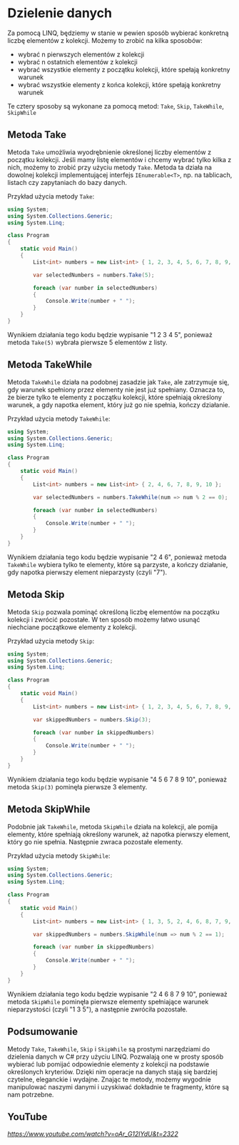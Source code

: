 # Dzielenie danych

Za pomocą LINQ, będziemy w stanie w pewien sposób wybierać konkretną liczbę elementów z kolekcji. Możemy to zrobić na kilka sposobów:
- wybrać n pierwszych elementów z kolekcji
- wybrać n ostatnich elementów z kolekcji
- wybrać wszystkie elementy z początku kolekcji, które spełają konkretny warunek
- wybrać wszystkie elementy z końca kolekcji, które spełają konkretny warunek

Te cztery sposoby są wykonane za pomocą metod: `Take`, `Skip`, `TakeWhile`, `SkipWhile`


## Metoda Take
Metoda `Take` umożliwia wyodrębnienie określonej liczby elementów z początku kolekcji. Jeśli mamy listę elementów i chcemy wybrać tylko kilka z nich, możemy to zrobić przy użyciu metody `Take`. Metoda ta działa na dowolnej kolekcji implementującej interfejs `IEnumerable<T>`, np. na tablicach, listach czy zapytaniach do bazy danych.

Przykład użycia metody `Take`:

```csharp
using System;
using System.Collections.Generic;
using System.Linq;

class Program
{
    static void Main()
    {
        List<int> numbers = new List<int> { 1, 2, 3, 4, 5, 6, 7, 8, 9, 10 };

        var selectedNumbers = numbers.Take(5);

        foreach (var number in selectedNumbers)
        {
            Console.Write(number + " ");
        }
    }
}
```

Wynikiem działania tego kodu będzie wypisanie "1 2 3 4 5", ponieważ metoda `Take(5)` wybrała pierwsze 5 elementów z listy.

## Metoda TakeWhile
Metoda `TakeWhile` działa na podobnej zasadzie jak `Take`, ale zatrzymuje się, gdy warunek spełniony przez elementy nie jest już spełniany. Oznacza to, że bierze tylko te elementy z początku kolekcji, które spełniają określony warunek, a gdy napotka element, który już go nie spełnia, kończy działanie.

Przykład użycia metody `TakeWhile`:

```csharp
using System;
using System.Collections.Generic;
using System.Linq;

class Program
{
    static void Main()
    {
        List<int> numbers = new List<int> { 2, 4, 6, 7, 8, 9, 10 };

        var selectedNumbers = numbers.TakeWhile(num => num % 2 == 0);

        foreach (var number in selectedNumbers)
        {
            Console.Write(number + " ");
        }
    }
}
```

Wynikiem działania tego kodu będzie wypisanie "2 4 6", ponieważ metoda `TakeWhile` wybiera tylko te elementy, które są parzyste, a kończy działanie, gdy napotka pierwszy element nieparzysty (czyli "7").

## Metoda Skip
Metoda `Skip` pozwala pominąć określoną liczbę elementów na początku kolekcji i zwrócić pozostałe. W ten sposób możemy łatwo usunąć niechciane początkowe elementy z kolekcji.

Przykład użycia metody `Skip`:

```csharp
using System;
using System.Collections.Generic;
using System.Linq;

class Program
{
    static void Main()
    {
        List<int> numbers = new List<int> { 1, 2, 3, 4, 5, 6, 7, 8, 9, 10 };

        var skippedNumbers = numbers.Skip(3);

        foreach (var number in skippedNumbers)
        {
            Console.Write(number + " ");
        }
    }
}
```

Wynikiem działania tego kodu będzie wypisanie "4 5 6 7 8 9 10", ponieważ metoda `Skip(3)` pominęła pierwsze 3 elementy.

## Metoda SkipWhile
Podobnie jak `TakeWhile`, metoda `SkipWhile` działa na kolekcji, ale pomija elementy, które spełniają określony warunek, aż napotka pierwszy element, który go nie spełnia. Następnie zwraca pozostałe elementy.

Przykład użycia metody `SkipWhile`:

```csharp
using System;
using System.Collections.Generic;
using System.Linq;

class Program
{
    static void Main()
    {
        List<int> numbers = new List<int> { 1, 3, 5, 2, 4, 6, 8, 7, 9, 10 };

        var skippedNumbers = numbers.SkipWhile(num => num % 2 == 1);

        foreach (var number in skippedNumbers)
        {
            Console.Write(number + " ");
        }
    }
}
```

Wynikiem działania tego kodu będzie wypisanie "2 4 6 8 7 9 10", ponieważ metoda `SkipWhile` pominęła pierwsze elementy spełniające warunek nieparzystości (czyli "1 3 5"), a następnie zwróciła pozostałe.

## Podsumowanie
Metody `Take`, `TakeWhile`, `Skip` i `SkipWhile` są prostymi narzędziami do dzielenia danych w C# przy użyciu LINQ. Pozwalają one w prosty sposób wybierać lub pomijać odpowiednie elementy z kolekcji na podstawie określonych kryteriów. Dzięki nim operacje na danych stają się bardziej czytelne, eleganckie i wydajne. Znając te metody, możemy wygodnie manipulować naszymi danymi i uzyskiwać dokładnie te fragmenty, które są nam potrzebne.


## YouTube

*https://www.youtube.com/watch?v=oAr_G12lYdU&t=2322*